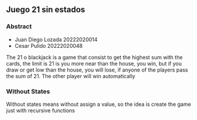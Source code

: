 ## Juego 21 sin estados

### Abstract

- Juan Diego Lozada 20222020014
- Cesar Pulido 20222020048

The 21 o blackjack is a game that consist to get the highest sum with the cards, the limit is 21 is you more near than the house, you win, but if you draw or get low than the house, you will lose, if anyone of the players pass the sum of 21. The other player will win automatically

### Without States

Without states means without assign a value, so the idea is create the game just with recursive functions
